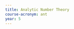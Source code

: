 ```yaml
---
title: Analytic Number Theory
course-acronym: ant
year: 5
---
```


<!-- Remove this comment and add a summary! -->

<!-- **Main topics**: -->